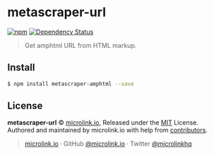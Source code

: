 # metascraper-url

[![npm](https://img.shields.io/npm/v/metascraper-url.svg?style=flat-square)](https://www.npmjs.com/package/metascraper-url)
[![Dependency Status](https://david-dm.org/microlinkhq/metascraper.svg?path=packages/metascraper-url&style=flat-square)](https://david-dm.org/microlinkhq/metascraper?path=packages/metascraper-url)

> Get amphtml URL from HTML markup.

## Install

```bash
$ npm install metascraper-amphtml --save
```

## License

**metascraper-url** © [microlink.io](https://microlink.io), Released under the [MIT](https://github.com/microlinkhq/metascraper-url/blob/master/LICENSE.md) License.<br>
Authored and maintained by microlink.io with help from [contributors](https://github.com/microlinkhq/metascraper-url/contributors).

> [microlink.io](https://microlink.io) · GitHub [@microlink.io](https://github.com/microlinkhq) · Twitter [@microlinkhq](https://twitter.com/microlinkhq)
